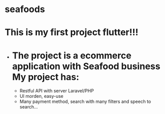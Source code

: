 # seafoods

# This is my first project flutter!!!

+ The project is a ecommerce application with Seafood business
  My project has:
  =
  
  + Restful API with server Laravel/PHP
  + UI morden, easy-use
  + Many payment method, search with many filters and speech to search...
     
 
